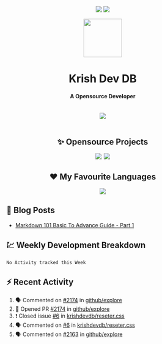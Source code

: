 <div align="center">
    <p><a href="projects"><img src="https://img.shields.io/github/stars/krishdevdb?affiliations=OWNER%2CCOLLABORATOR&logo=github&style=for-the-badge&label=Star"></a> <a href="https://github.com/krishdevdb?tab=followers"><img src="https://img.shields.io/github/followers/krishdevdb?logo=github&style=for-the-badge"></a>
</p>
<img height="100px" width="100px" src="https://github.com/krishdevdb/krishdevdb/raw/main/images/avatar.png">
<br>
<h1>Krish Dev DB</h1>
<h4>A Opensource Developer</h4>
<br>
</div>
<div align="center">
<img src="https://github-readme-stats.vercel.app/api?username=krishdevdb&show_icons=true&count_private=true">
<br>
</div>

<div align="center">
<br>
<h2 id="projects"> ✨ Opensource Projects</h2>
<a href="https://github.com/krishdevdb/reseter.css"><img src="https://github-readme-stats.vercel.app/api/pin/?username=krishdevdb&repo=reseter.css&show_icons=true&count_private=true&layout=compact"></a>&#8198;
<a href="https://github.com/krishdevdb/readme-template"><img src="https://github-readme-stats.vercel.app/api/pin/?username=krishdevdb&repo=readme-template&show_icons=true&count_private=true&layout=compact"></a>
<br>
</div>

<div align="center">
<h2 id="languages"> ❤ My Favourite Languages </h2>
<img src="https://github-readme-stats.vercel.app/api/top-langs/?username=krishdevdb&show_icons=true&count_private=true&layout=compact">
</div>

<h2 id="posts"> 📕 Blog Posts </h2>

<!-- BLOG-POSTS:START -->
- [Markdown 101 Basic To Advance Guide - Part 1](https://dev.to/krishdevdb/markdown-101-basic-to-advance-guide-part-1-pg3)
<!-- BLOG-POSTS:END -->

<h2 id="breakdown"> 💹 Weekly Development Breakdown </h2>

<!--START_SECTION:waka-->
```text
No Activity tracked this Week
```
<!--END_SECTION:waka-->

<h2 id="activity"> ⚡ Recent Activity </h2>

<!--START_SECTION:activity-->
1. 🗣 Commented on [#2174](https://github.com/github/explore/issues/2174) in [github/explore](https://github.com/github/explore)
2. 💪 Opened PR [#2174](https://github.com/github/explore/pull/2174) in [github/explore](https://github.com/github/explore)
3. ❗️ Closed issue [#6](https://github.com/krishdevdb/reseter.css/issues/6) in [krishdevdb/reseter.css](https://github.com/krishdevdb/reseter.css)
4. 🗣 Commented on [#6](https://github.com/krishdevdb/reseter.css/issues/6) in [krishdevdb/reseter.css](https://github.com/krishdevdb/reseter.css)
5. 🗣 Commented on [#2163](https://github.com/github/explore/issues/2163) in [github/explore](https://github.com/github/explore)
<!--END_SECTION:activity-->